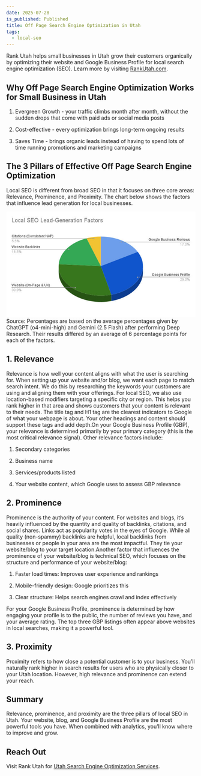 ```yaml
---
date: 2025-07-28
is_published: Published
title: Off Page Search Engine Optimization in Utah
tags:
  - local-seo
---
```

Rank Utah helps small businesses in Utah grow their customers organically by optimizing their website and Google Business Profile for local search engine optimization (SEO). Learn more by visiting [RankUtah.com](https://rankutah.com/).

## Why Off Page Search Engine Optimization Works for Small Business in Utah

1.  Evergreen Growth - your traffic climbs month after month, without the sudden drops that come with paid ads or social media posts
    
2.  Cost-effective - every optimization brings long-term ongoing results
    
3.  Saves Time - brings organic leads instead of having to spend lots of time running promotions and marketing campaigns
    

## The 3 Pillars of Effective Off Page Search Engine Optimization

Local SEO is different from broad SEO in that it focuses on three core areas: Relevance, Prominence, and Proximity. The chart below shows the factors that influence lead generation for local businesses.

![pie chart showing local SEO lead-generation factors](../media/local-seo-lead-generation-factors.jpg)
Source: Percentages are based on the average percentages given by ChatGPT (o4-mini-high) and Gemini (2.5 Flash) after performing Deep Research. Their results differed by an average of 6 percentage points for each of the factors.

## 1\. Relevance

Relevance is how well your content aligns with what the user is searching for. When setting up your website and/or blog, we want each page to match search intent. We do this by researching the keywords your customers are using and aligning them with your offerings. For local SEO, we also use location-based modifiers targeting a specific city or region. This helps you rank higher in that area and shows customers that your content is relevant to their needs. The title tag and H1 tag are the clearest indicators to Google of what your webpage is about. Your other headings and content should support these tags and add depth.On your Google Business Profile (GBP), your relevance is determined primarily by your primary category (this is the most critical relevance signal). Other relevance factors include:

1.  Secondary categories
    
2.  Business name
    
3.  Services/products listed
    
4.  Your website content, which Google uses to assess GBP relevance
    

## 2\. Prominence

Prominence is the authority of your content. For websites and blogs, it’s heavily influenced by the quantity and quality of backlinks, citations, and social shares. Links act as popularity votes in the eyes of Google. While all quality (non-spammy) backlinks are helpful, local backlinks from businesses or people in your area are the most impactful. They tie your website/blog to your target location.Another factor that influences the prominence of your website/blog is technical SEO, which focuses on the structure and performance of your website/blog:

1.  Faster load times: Improves user experience and rankings
    
2.  Mobile-friendly design: Google prioritizes this
    
3.  Clear structure: Helps search engines crawl and index effectively
    

For your Google Business Profile, prominence is determined by how engaging your profile is to the public, the number of reviews you have, and your average rating. The top three GBP listings often appear above websites in local searches, making it a powerful tool.

## 3\. Proximity

Proximity refers to how close a potential customer is to your business. You’ll naturally rank higher in search results for users who are physically closer to your Utah location. However, high relevance and prominence can extend your reach.

## Summary

Relevance, prominence, and proximity are the three pillars of local SEO in Utah. Your website, blog, and Google Business Profile are the most powerful tools you have. When combined with analytics, you’ll know where to improve and grow.

## Reach Out

Visit Rank Utah for [Utah Search Engine Optimization Services](https://rankutah.com). 